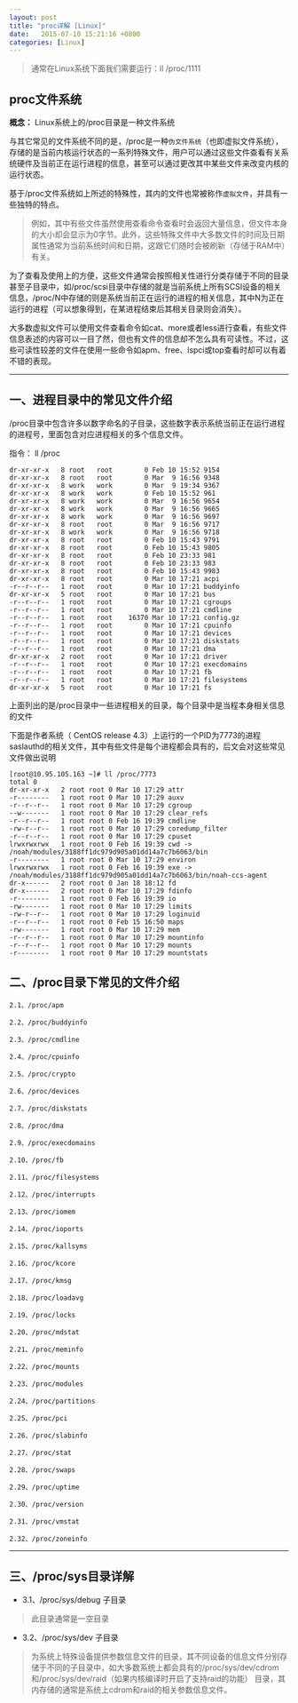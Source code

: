 ```yaml
---
layout: post
title: "proc详解 [Linux]"
date:   2015-07-10 15:21:16 +0800
categories: [Linux]
---
```


> 通常在Linux系统下面我们需要运行：ll /proc/1111

## proc文件系统

**概念：** Linux系统上的/proc目录是一种文件系统

与其它常见的文件系统不同的是，/proc是一种`伪文件系统`（也即虚拟文件系统），存储的是当前内核运行状态的一系列特殊文件，用户可以通过这些文件查看有关系统硬件及当前正在运行进程的信息，甚至可以通过更改其中某些文件来改变内核的运行状态。


基于/proc文件系统如上所述的特殊性，其内的文件也常被称作`虚拟文件`，并具有一些独特的特点。

> 例如，其中有些文件虽然使用查看命令查看时会返回大量信息，但文件本身的大小却会显示为0字节。此外，这些特殊文件中大多数文件的时间及日期属性通常为当前系统时间和日期，这跟它们随时会被刷新（存储于RAM中）有关。

为了查看及使用上的方便，这些文件通常会按照相关性进行分类存储于不同的目录甚至子目录中，如/proc/scsi目录中存储的就是当前系统上所有SCSI设备的相关信息，/proc/N中存储的则是系统当前正在运行的进程的相关信息，其中N为正在运行的进程（可以想象得到，在某进程结束后其相关目录则会消失）。

大多数虚拟文件可以使用文件查看命令如cat、more或者less进行查看，有些文件信息表述的内容可以一目了然，但也有文件的信息却不怎么具有可读性。不过，这些可读性较差的文件在使用一些命令如apm、free、lspci或top查看时却可以有着不错的表现。


---

## 一、进程目录中的常见文件介绍

/proc目录中包含许多以数字命名的子目录，这些数字表示系统当前正在运行进程的进程号，里面包含对应进程相关的多个信息文件。

指令： ll /proc

```
dr-xr-xr-x   8 root   root        0 Feb 10 15:52 9154
dr-xr-xr-x   8 root   root        0 Mar  9 16:56 9348
dr-xr-xr-x   8 work   work        0 Mar  9 19:34 9367
dr-xr-xr-x   8 work   work        0 Feb 10 15:52 961
dr-xr-xr-x   8 work   work        0 Mar  9 16:56 9654
dr-xr-xr-x   8 work   work        0 Mar  9 16:56 9665
dr-xr-xr-x   8 work   work        0 Mar  9 16:56 9697
dr-xr-xr-x   8 root   root        0 Mar  9 16:56 9717
dr-xr-xr-x   8 work   work        0 Mar  9 16:56 9718
dr-xr-xr-x   8 root   root        0 Feb 10 15:43 9791
dr-xr-xr-x   8 root   root        0 Feb 10 15:43 9805
dr-xr-xr-x   8 root   root        0 Feb 10 23:33 981
dr-xr-xr-x   8 root   root        0 Feb 10 23:33 983
dr-xr-xr-x   8 root   root        0 Feb 10 15:43 9983
dr-xr-xr-x   8 root   root        0 Mar 10 17:21 acpi
-r--r--r--   1 root   root        0 Mar 10 17:21 buddyinfo
dr-xr-xr-x   5 root   root        0 Mar 10 17:21 bus
-r--r--r--   1 root   root        0 Mar 10 17:21 cgroups
-r--r--r--   1 root   root        0 Mar 10 17:21 cmdline
-r--r--r--   1 root   root    16370 Mar 10 17:21 config.gz
-r--r--r--   1 root   root        0 Mar 10 17:21 cpuinfo
-r--r--r--   1 root   root        0 Mar 10 17:21 devices
-r--r--r--   1 root   root        0 Mar 10 17:21 diskstats
-r--r--r--   1 root   root        0 Mar 10 17:21 dma
dr-xr-xr-x   2 root   root        0 Mar 10 17:21 driver
-r--r--r--   1 root   root        0 Mar 10 17:21 execdomains
-r--r--r--   1 root   root        0 Mar 10 17:21 fb
-r--r--r--   1 root   root        0 Mar 10 17:21 filesystems
dr-xr-xr-x   5 root   root        0 Mar 10 17:21 fs
```

上面列出的是/proc目录中一些进程相关的目录，每个目录中是当程本身相关信息的文件


下面是作者系统（ CentOS release 4.3）上运行的一个PID为7773的进程saslauthd的相关文件，其中有些文件是每个进程都会具有的，后文会对这些常见文件做出说明

```
[root@10.95.105.163 ~]# ll /proc/7773
total 0
dr-xr-xr-x   2 root root 0 Mar 10 17:29 attr
-r--------   1 root root 0 Mar 10 17:29 auxv
-r--r--r--   1 root root 0 Mar 10 17:29 cgroup
--w-------   1 root root 0 Mar 10 17:29 clear_refs
-r--r--r--   1 root root 0 Feb 16 19:39 cmdline
-rw-r--r--   1 root root 0 Mar 10 17:29 coredump_filter
-r--r--r--   1 root root 0 Mar 10 17:29 cpuset
lrwxrwxrwx   1 root root 0 Feb 16 19:39 cwd -> /noah/modules/3188ff1dc979d905a01dd14a7c7b6063/bin
-r--------   1 root root 0 Mar 10 17:29 environ
lrwxrwxrwx   1 root root 0 Feb 16 19:39 exe -> /noah/modules/3188ff1dc979d905a01dd14a7c7b6063/bin/noah-ccs-agent
dr-x------   2 root root 0 Jan 18 18:12 fd
dr-x------   2 root root 0 Mar 10 17:29 fdinfo
-r--------   1 root root 0 Feb 16 19:39 io
-rw-------   1 root root 0 Mar 10 17:29 limits
-rw-r--r--   1 root root 0 Mar 10 17:29 loginuid
-r--r--r--   1 root root 0 Feb 15 16:50 maps
-rw-------   1 root root 0 Mar 10 17:29 mem
-r--r--r--   1 root root 0 Mar 10 17:29 mountinfo
-r--r--r--   1 root root 0 Mar 10 17:29 mounts
-r--------   1 root root 0 Mar 10 17:29 mountstats
```

## 二、/proc目录下常见的文件介绍


```
2.1、/proc/apm

2.2、/proc/buddyinfo

2.3、/proc/cmdline

2.4、/proc/cpuinfo

2.5、/proc/crypto

2.6、/proc/devices

2.7、/proc/diskstats

2.8、/proc/dma

2.9、/proc/execdomains

2.10、/proc/fb

2.11、/proc/filesystems

2.12、/proc/interrupts

2.13、/proc/iomem

2.14、/proc/ioports

2.15、/proc/kallsyms

2.16、/proc/kcore

2.17、/proc/kmsg

2.18、/proc/loadavg

2.19、/proc/locks

2.20、/proc/mdstat

2.21、/proc/meminfo

2.22、/proc/mounts

2.23、/proc/modules

2.24、/proc/partitions

2.25、/proc/pci

2.26、/proc/slabinfo

2.27、/proc/stat

2.28、/proc/swaps

2.29、/proc/uptime

2.30、/proc/version

2.31、/proc/vmstat

2.32、/proc/zoneinfo
```

---

## 三、/proc/sys目录详解

- 3.1、/proc/sys/debug 子目录

> 此目录通常是一空目录

- 3.2、/proc/sys/dev 子目录

> 为系统上特殊设备提供参数信息文件的目录，其不同设备的信息文件分别存储于不同的子目录中，如大多数系统上都会具有的/proc/sys/dev/cdrom和/proc/sys/dev/raid（如果内核编译时开启了支持raid的功能） 目录，其内存储的通常是系统上cdrom和raid的相关参数信息文件。

